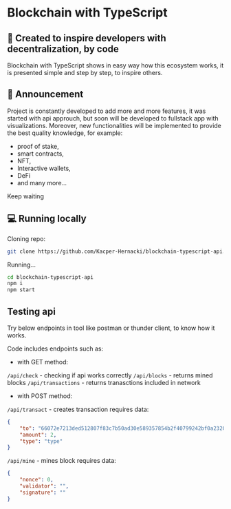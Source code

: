 # Blockchain with TypeScript

## 🔗 Created to inspire developers with decentralization, by code

Blockchain with TypeScript shows in easy way how this ecosystem works, it is presented simple and step by step, to inspire others.

## 📢 Announcement

Project is constantly developed to add more and more features, it was started with api approuch, but soon will be developed to fullstack app with visualizations. Moreover, new functionalities will be
implemented to provide the best quality knowledge, for example:

-   proof of stake,
-   smart contracts,
-   NFT,
-   Interactive wallets,
-   DeFi
-   and many more...

Keep waiting

## 💻 Running locally

Cloning repo:

```sh
git clone https://github.com/Kacper-Hernacki/blockchain-typescript-api.git
```

Running...

```sh
cd blockchain-typescript-api
npm i
npm start
```

## Testing api

Try below endpoints in tool like postman or thunder client, to know how it works.

Code includes endpoints such as:

-   with GET method:

`/api/check` - checking if api works correctly `/api/blocks` - returns mined blocks `/api/transactions` - returns tranasctions included in network

-   with POST method:

`/api/transact` - creates transaction requires data:

```json
{
    "to": "66072e7213ded512807f83c7b50ad30e589357854b2f40799242bf0a2320fa2a",
    "amount": 2,
    "type": "type"
}
```

`/api/mine` - mines block requires data:

```json
{
    "nonce": 0,
    "validator": "",
    "signature": ""
}
```
